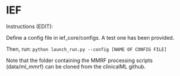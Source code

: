 # IEF 


Instructions (EDIT): 

Define a config file in ief_core/configs. A test one has been provided. 

Then, run: ```python launch_run.py --config [NAME OF CONFIG FILE]```

Note that the folder containing the MMRF processing scripts (data/ml_mmrf) can be cloned from the clinicalML github.

